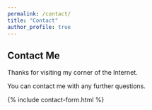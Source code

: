 ```yaml
---
permalink: /contact/
title: "Contact"
author_profile: true
---
```


## Contact Me

Thanks for visiting my corner of the Internet.

You can contact me with any further questions.

{% include contact-form.html %}
